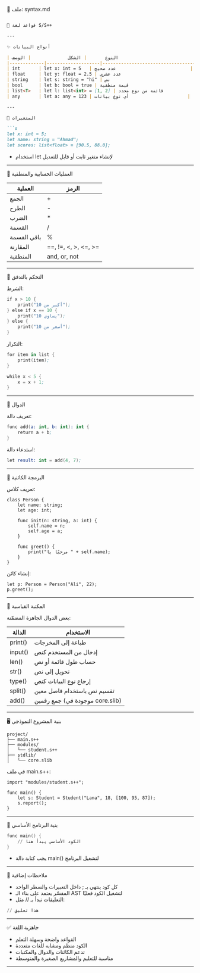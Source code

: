 📘 ملف: syntax.md

```markdown

📘 قواعد لغة S/S++

---

✨ أنواع البيانات

| النوع       | الشكل              | الوصف                               |
|-------------|--------------------|--------------------------------------|
| int       | let x: int = 5   | عدد صحيح                            |
| float     | let y: float = 2.5 | عدد عشري                           |
| string    | let s: string = "hi" | نص                                 |
| bool      | let b: bool = true | قيمة منطقية                        |
| list<T>   | let l: list<int> = [1, 2] | قائمة من نوع محدد           |
| any       | let a: any = 123 | أي نوع بيانات                      |

---

🧱 المتغيرات

```s
let x: int = 5;
let name: string = "Ahmad";
let scores: list<float> = [90.5, 88.0];
```

- استخدام let لإنشاء متغير ثابت أو قابل للتعديل

---

📐 العمليات الحسابية والمنطقية

| العملية       | الرمز      |
|---------------|------------|
| الجمع         | +        |
| الطرح         | -        |
| الضرب         | *        |
| القسمة        | /        |
| باقي القسمة   | %        |
| المقارنة      | ==, !=, <, >, <=, >= |
| المنطقية      | and, or, not |

---

🎯 التحكم بالتدفق

الشرط:

```s
if x > 10 {
    print("أكبر من 10");
} else if x == 10 {
    print("يساوي 10");
} else {
    print("أصغر من 10");
}
```

التكرار:

```s
for item in list {
    print(item);
}
```

```s
while x < 5 {
    x = x + 1;
}
```

---

🔄 الدوال

تعريف دالة:

```s
func add(a: int, b: int): int {
    return a + b;
}
```

استدعاء دالة:

```s
let result: int = add(4, 7);
```

---

👑 البرمجة الكائنية

تعريف كلاس:

```s++
class Person {
    let name: string;
    let age: int;

    func init(n: string, a: int) {
        self.name = n;
        self.age = a;
    }

    func greet() {
        print("مرحبًا يا " + self.name);
    }
}
```

إنشاء كائن:

```s++
let p: Person = Person("Ali", 22);
p.greet();
```

---

🧩 المكتبة القياسية

بعض الدوال الجاهزة المضمّنة:

| الدالة     | الاستخدام                           |
|------------|-------------------------------------|
| print()  | طباعة إلى المخرجات                  |
| input()  | إدخال من المستخدم كنص               |
| len()    | حساب طول قائمة أو نص                |
| str()    | تحويل إلى نص                        |
| type()   | إرجاع نوع البيانات كنص              |
| split()  | تقسيم نص باستخدام فاصل معين         |
| add()    | جمع رقمين (موجودة في core.slib)     |

---

🖥️ بنية المشروع النموذجي

```
project/
├── main.s++
├── modules/
│   └── student.s++
├── stdlib/
│   └── core.slib
```

في ملف main.s++:

```s++
import "modules/student.s++";

func main() {
    let s: Student = Student("Lana", 18, [100, 95, 87]);
    s.report();
}
```

---

🧪 بنية البرنامج الأساسي

```s
func main() {
    // الكود الأساسي يبدأ هنا
}
```

- يجب كتابة دالة main() لتشغيل البرنامج

---

🧾 ملاحظات إضافية

- كل كود ينتهي بـ ; داخل التعبيرات والسطر الواحد  
- المفسّر يعتمد على بناء الـ AST لتشغيل الكود فعليًا  
- التعليقات تبدأ بـ // مثل:
  
```s
// هذا تعليق
```

---

✅ جاهزية اللغة

- القواعد واضحة وسهلة التعلم  
- الكود منظم ومشابه للغات متعددة  
- تدعم الكائنات والدوال والمكتبات  
- مناسبة للتعليم والمشاريع الصغيرة والمتوسطة

---
